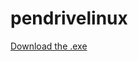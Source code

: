 # pendrivelinux
<a href="https://github.com/stancangit/pendrivelinux/raw/main/YUMI-2.0.8.3.exe">Download the .exe</a>
